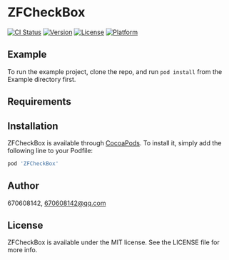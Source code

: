 # ZFCheckBox

[![CI Status](https://img.shields.io/travis/670608142/ZFCheckBox.svg?style=flat)](https://travis-ci.org/670608142/ZFCheckBox)
[![Version](https://img.shields.io/cocoapods/v/ZFCheckBox.svg?style=flat)](https://cocoapods.org/pods/ZFCheckBox)
[![License](https://img.shields.io/cocoapods/l/ZFCheckBox.svg?style=flat)](https://cocoapods.org/pods/ZFCheckBox)
[![Platform](https://img.shields.io/cocoapods/p/ZFCheckBox.svg?style=flat)](https://cocoapods.org/pods/ZFCheckBox)

## Example

To run the example project, clone the repo, and run `pod install` from the Example directory first.

## Requirements

## Installation

ZFCheckBox is available through [CocoaPods](https://cocoapods.org). To install
it, simply add the following line to your Podfile:

```ruby
pod 'ZFCheckBox'
```

## Author

670608142, 670608142@qq.com

## License

ZFCheckBox is available under the MIT license. See the LICENSE file for more info.

